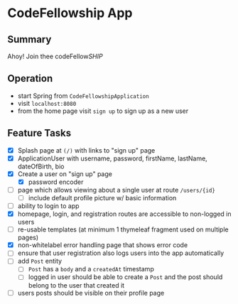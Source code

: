 # CodeFellowship App

## Summary
Ahoy! Join thee codeFellow*SHIP*

## Operation
- start Spring from `CodeFellowshipApplication`
- visit `localhost:8080`
- from the home page visit `sign up` to sign up as a new user


## Feature Tasks
- [X] Splash page at `(/)` with links to "sign up" page
- [X] ApplicationUser with username, password, firstName, lastName,
dateOfBirth, bio
- [X] Create a user on "sign up" page
    - [X] password encoder
- [ ] page which allows viewing about a single user at route `/users/{id}`
    - [ ] include default profile picture w/ basic information
- [ ] ability to login to app
- [X] homepage, login, and registration routes are accessible to non-logged in users
- [ ] re-usable templates (at minimum 1 thymeleaf fragment used on multiple pages)
- [X] non-whitelabel error handling page that shows error code
- [ ] ensure that user registration also logs users into the app automatically
- [ ] add `Post` entity
    - [ ] `Post` has a `body` and a `createdAt` timestamp
    - [ ] logged in user should be able to create a `Post` and the post should belong to the 
            user that created it
- [ ] users posts should be visible on their profile page